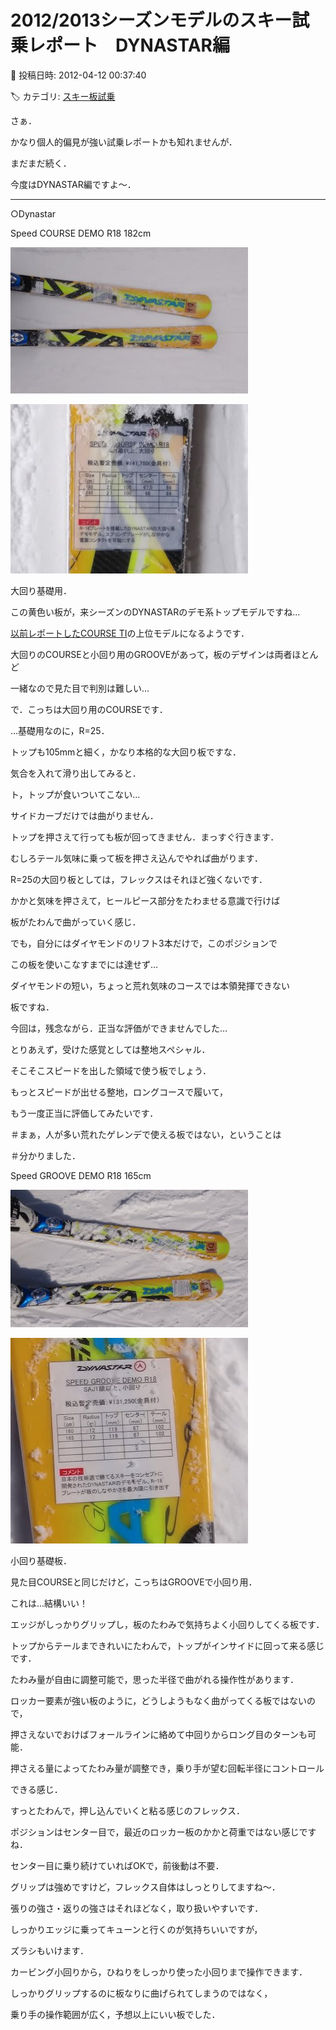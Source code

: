 # 2012/2013シーズンモデルのスキー試乗レポート　DYNASTAR編

📅 投稿日時: 2012-04-12 00:37:40

🏷️ カテゴリ: [スキー板試乗](c0bd8048615710cee890e403a36cc9a2b.md)

さぁ．


かなり個人的偏見が強い試乗レポートかも知れませんが．


まだまだ続く．





今度はDYNASTAR編ですよ～．


------


○Dynastar


[]()


Speed COURSE DEMO R18 182cm




![a2f12d0a031caac3e3132f898eaef0f8.jpg](images/a2f12d0a031caac3e3132f898eaef0f8.jpg)






![25cf90bae7e652a6969904b693c967fe.jpg](images/25cf90bae7e652a6969904b693c967fe.jpg)




大回り基礎用．


この黄色い板が，来シーズンのDYNASTARのデモ系トップモデルですね…


[以前レポートしたCOURSE TI](eddaf3207460282cfb063d14397faa4c1.md)の上位モデルになるようです．


大回りのCOURSEと小回り用のGROOVEがあって，板のデザインは両者ほとんど


一緒なので見た目で判別は難しい…


で．こっちは大回り用のCOURSEです．


…基礎用なのに，R=25．


トップも105mmと細く，かなり本格的な大回り板ですな．


気合を入れて滑り出してみると．


ト，トップが食いついてこない…


サイドカーブだけでは曲がりません．


トップを押さえて行っても板が回ってきません．まっすぐ行きます．


むしろテール気味に乗って板を押さえ込んでやれば曲がります．


R=25の大回り板としては，フレックスはそれほど強くないです．


かかと気味を押さえて，ヒールピース部分をたわませる意識で行けば


板がたわんで曲がっていく感じ．


でも，自分にはダイヤモンドのリフト3本だけで，このポジションで


この板を使いこなすまでには達せず…


ダイヤモンドの短い，ちょっと荒れ気味のコースでは本領発揮できない


板ですね．


今回は，残念ながら．正当な評価ができませんでした…


とりあえず，受けた感覚としては整地スペシャル．


そこそこスピードを出した領域で使う板でしょう．


もっとスピードが出せる整地，ロングコースで履いて，


もう一度正当に評価してみたいです．


＃まぁ，人が多い荒れたゲレンデで使える板ではない，ということは


＃分かりました．





[]()


Speed GROOVE DEMO R18 165cm




![1a95c844e9fa40da666ef69fe55c1c5f.jpg](images/1a95c844e9fa40da666ef69fe55c1c5f.jpg)






![1ba4f257653db69ebfd9fd2936686dda.jpg](images/1ba4f257653db69ebfd9fd2936686dda.jpg)




小回り基礎板．


見た目COURSEと同じだけど，こっちはGROOVEで小回り用．


これは…結構いい！


エッジがしっかりグリップし，板のたわみで気持ちよく小回りしてくる板です．


トップからテールまできれいにたわんで，トップがインサイドに回って来る感じです．


たわみ量が自由に調整可能で，思った半径で曲がれる操作性があります．


ロッカー要素が強い板のように，どうしようもなく曲がってくる板ではないので，


押さえないでおけばフォールラインに絡めて中回りからロング目のターンも可能．


押さえる量によってたわみ量が調整でき，乗り手が望む回転半径にコントロール


できる感じ．


すっとたわんで，押し込んでいくと粘る感じのフレックス．


ポジションはセンター目で，最近のロッカー板のかかと荷重ではない感じですね．


センター目に乗り続けていればOKで，前後動は不要．


グリップは強めですけど，フレックス自体はしっとりしてますね～．


張りの強さ・返りの強さはそれほどなく，取り扱いやすいです．


しっかりエッジに乗ってキューンと行くのが気持ちいいですが，


ズラシもいけます．


カービング小回りから，ひねりをしっかり使った小回りまで操作できます．


しっかりグリップするのに板なりに曲げられてしまうのではなく，


乗り手の操作範囲が広く，予想以上にいい板でした．
